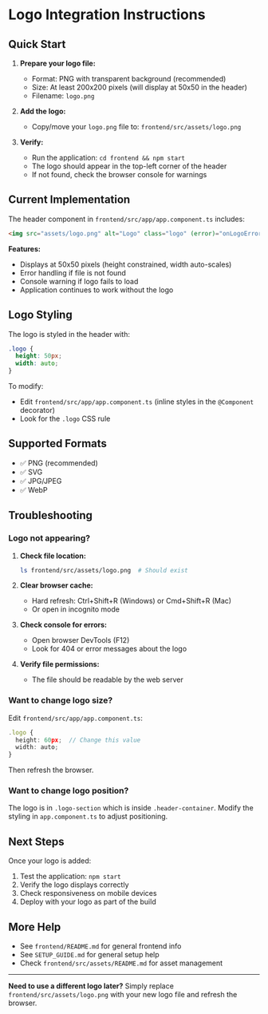 # Logo Integration Instructions

## Quick Start

1. **Prepare your logo file:**
   - Format: PNG with transparent background (recommended)
   - Size: At least 200x200 pixels (will display at 50x50 in the header)
   - Filename: `logo.png`

2. **Add the logo:**
   - Copy/move your `logo.png` file to: `frontend/src/assets/logo.png`

3. **Verify:**
   - Run the application: `cd frontend && npm start`
   - The logo should appear in the top-left corner of the header
   - If not found, check the browser console for warnings

## Current Implementation

The header component in `frontend/src/app/app.component.ts` includes:

```html
<img src="assets/logo.png" alt="Logo" class="logo" (error)="onLogoError()">
```

**Features:**
- Displays at 50x50 pixels (height constrained, width auto-scales)
- Error handling if file is not found
- Console warning if logo fails to load
- Application continues to work without the logo

## Logo Styling

The logo is styled in the header with:
```css
.logo {
  height: 50px;
  width: auto;
}
```

To modify:
- Edit `frontend/src/app/app.component.ts` (inline styles in the `@Component` decorator)
- Look for the `.logo` CSS rule

## Supported Formats

- ✅ PNG (recommended)
- ✅ SVG
- ✅ JPG/JPEG
- ✅ WebP

## Troubleshooting

### Logo not appearing?

1. **Check file location:**
   ```bash
   ls frontend/src/assets/logo.png  # Should exist
   ```

2. **Clear browser cache:**
   - Hard refresh: Ctrl+Shift+R (Windows) or Cmd+Shift+R (Mac)
   - Or open in incognito mode

3. **Check console for errors:**
   - Open browser DevTools (F12)
   - Look for 404 or error messages about the logo

4. **Verify file permissions:**
   - The file should be readable by the web server

### Want to change logo size?

Edit `frontend/src/app/app.component.ts`:

```typescript
.logo {
  height: 60px;  // Change this value
  width: auto;
}
```

Then refresh the browser.

### Want to change logo position?

The logo is in `.logo-section` which is inside `.header-container`. Modify the styling in `app.component.ts` to adjust positioning.

## Next Steps

Once your logo is added:

1. Test the application: `npm start`
2. Verify the logo displays correctly
3. Check responsiveness on mobile devices
4. Deploy with your logo as part of the build

## More Help

- See `frontend/README.md` for general frontend info
- See `SETUP_GUIDE.md` for general setup help
- Check `frontend/src/assets/README.md` for asset management

---

**Need to use a different logo later?**
Simply replace `frontend/src/assets/logo.png` with your new logo file and refresh the browser.
